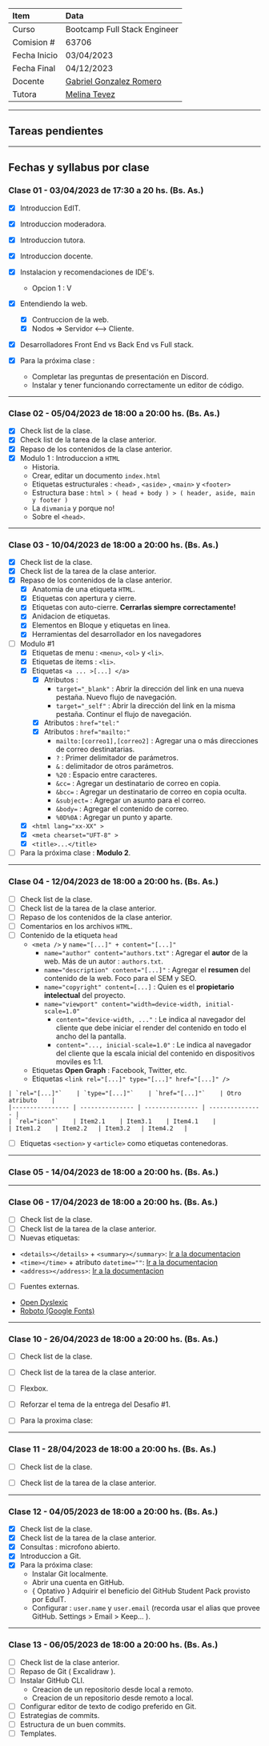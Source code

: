 
| Item          | Data                                                      |
| :---          | :---                                                      |
| Curso         | Bootcamp Full Stack Engineer                              |
| Comision #    | 63706                                                     | 
| Fecha Inicio  | 03/04/2023                                                |
| Fecha Final   | 04/12/2023                                                |
| Docente       | [Gabriel Gonzalez Romero]( gabygonzalezromero@gmail.com ) |
| Tutora        | [Melina Tevez](melinatevez15@gmail.com)                   |

---
## Tareas pendientes


---
## Fechas y syllabus por clase

### Clase 01 - 03/04/2023 de 17:30 a 20 hs. (Bs. As.)
 - [X] Introduccion EdIT.
 - [X] Introduccion moderadora.
 - [X] Introduccion tutora.
 - [X] Introduccion docente.
 - [X] Instalacion y recomendaciones de IDE's.
    - Opcion 1 : V
 - [X] Entendiendo la web.
    - [X] Contruccion de la web.
    - [X] Nodos => Servidor <--> Cliente.
 - [X] Desarrolladores Front End vs Back End vs Full stack.

 - [X] Para la próxima clase :
    - Completar las preguntas de presentación en Discord.
    - Instalar y tener funcionando correctamente un editor de código.

---
### Clase 02 - 05/04/2023 de 18:00 a 20:00 hs. (Bs. As.)
 - [X] Check list de la clase.
 - [X] Check list de la tarea de la clase anterior.
 - [X] Repaso de los contenidos de la clase anterior.
 - [X] Modulo 1 : Introduccion a `HTML`
    - Historia.
    - Crear, editar un documento `index.html`
    - Etiquetas estructurales : `<head>` , `<aside>` , `<main>` y `<footer>`
    - Estructura base : `html > ( head + body ) > ( header, aside, main y footer )`
    - La `divmania` y porque no!
    - Sobre el `<head>`.

---
### Clase 03 - 10/04/2023 de 18:00 a 20:00 hs. (Bs. As.)
 - [X] Check list de la clase.
 - [X] Check list de la tarea de la clase anterior.
 - [X] Repaso de los contenidos de la clase anterior.
    - [X] Anatomia de una etiqueta `HTML`.
    - [X] Etiquetas con apertura y cierre.
    - [X] Etiquetas con auto-cierre. **Cerrarlas siempre correctamente!**
    - [X] Anidacion de etiquetas.
    - [X] Elementos en Bloque y etiquetas en linea.
    - [X] Herramientas del desarrollador en los navegadores
- [ ] Modulo #1
    - [X] Etiquetas de menu : `<menu>`, `<ol>` y `<li>`.
    - [X] Etiquetas de items : `<li>`.
    - [X] Etiquetas `<a ... >[...] </a>`
        - [X] Atributos : 
            - `target="_blank"` : Abrir la dirección del link en una nueva pestaña. Nuevo flujo de navegación.
            - `target="_self"` : Abrir la dirección del link en la misma pestaña. Continur el flujo de navegación.
        - [X] Atributos : `href="tel:"`
        - [X] Atributos : `href="mailto:"`
            - `mailto:[correo1],[correo2]` : Agregar una o más direcciones de correo destinatarias. 
            - `?` : Primer delimitador de parámetros.
            - `&` : delimitador de otros parámetros.
            - `%20` : Espacio entre caracteres.
            - `&cc=` : Agregar un destinatario de correo en copia.
            - `&bcc=` : Agregar un destinatario de correo en copia oculta.
            - `&subject=` : Agregar un asunto para el correo.
            - `&body=` : Agregar el contenido de correo.
            - `%0D%0A` : Agregar un punto y aparte.
    - [X] `<html lang="xx-XX" >`
    - [X] `<meta chearset="UFT-8" >`
    - [X] `<title>...</title>`
- [ ] Para la próxima clase : **Modulo 2**.
---
### Clase 04 - 12/04/2023 de 18:00 a 20:00 hs. (Bs. As.)
 - [ ] Check list de la clase.
 - [ ] Check list de la tarea de la clase anterior.
 - [ ] Repaso de los contenidos de la clase anterior.
- [ ] Comentarios en los archivos `HTML`.
- [ ] Contenido de la etiqueta `head`
    - `<meta />` y `name="[...]" + content="[...]"`
        - `name="author" content="authors.txt"` : Agregar el **autor** de la web. Más de un autor : `authors.txt`.
        - `name="description" content="[...]"` : Agregar el **resumen** del contenido de la web. Foco para el SEM y SEO.
        - `name="copyright" content=[...]` : Quien es el **propietario intelectual** del proyecto.
        - `name="viewport" content="width=device-width, initial-scale=1.0"`
            - `content="device-width, ..."` : Le indica al navegador del cliente que debe iniciar el render del contenido en todo el ancho del la pantalla.
            - `content="..., inicial-scale=1.0"` : Le indica al navegador del cliente que la escala inicial del contenido en dispositivos moviles es 1:1.
    - Etiquetas **Open Graph** : Facebook, Twitter, etc.
    - Etiquetas `<link rel="[...]" type="[...]" href="[...]" />`
<!--TODO: Mejorar la tabla -->
    | `rel="[...]"`    | `type="[...]"`    | `href="[...]"`    | Otro atributo    |
    |---------------- | --------------- | --------------- | --------------- |
    | `rel="icon"`    | Item2.1    | Item3.1    | Item4.1    |
    | Item1.2    | Item2.2   | Item3.2   | Item4.2   |
    

 - [ ] Etiquetas `<section>` y `<article>` como etiquetas contenedoras.

---
### Clase 05 - 14/04/2023 de 18:00 a 20:00 hs. (Bs. As.)


---
### Clase 06 - 17/04/2023 de 18:00 a 20:00 hs. (Bs. As.)
 - [ ] Check list de la clase.
 - [ ] Check list de la tarea de la clase anterior.
 - [ ] Nuevas etiquetas:
  - `<details></details>` + `<summary></summary>`: [ Ir a la documentacion ]( https://developer.mozilla.org/en-US/docs/Web/HTML/Element/details )
  - `<time></time>` + atributo `datetime=""`: [ Ir a la documentacion ]( https://developer.mozilla.org/en-US/docs/Web/HTML/Element/time )
  - `<address></address>`: [ Ir a la documentacion ]( https://developer.mozilla.org/en-US/docs/Web/HTML/Element/address )
 - [ ] Fuentes externas.
  - [ Open Dyslexic ]( https://www.cdnfonts.com/open-dyslexic.font )
  - [ Roboto (Google Fonts) ]( https://fonts.google.com/specimen/Roboto )


---
### Clase 10 - 26/04/2023 de 18:00 a 20:00 hs. (Bs. As.)
 - [ ] Check list de la clase.
 - [ ] Check list de la tarea de la clase anterior.
 - [ ] Flexbox.
 - [ ] Reforzar el tema de la entrega del Desafio #1.
 - [ ] Para la proxima clase:


---
### Clase 11 - 28/04/2023 de 18:00 a 20:00 hs. (Bs. As.)
 - [ ] Check list de la clase.
 - [ ] Check list de la tarea de la clase anterior.


---
### Clase 12 - 04/05/2023 de 18:00 a 20:00 hs. (Bs. As.)
 - [X] Check list de la clase.
 - [X] Check list de la tarea de la clase anterior.
 - [X] Consultas : microfono abierto.
 - [X] Introduccion a Git.
 - [X] Para la próxima clase:
    - Instalar Git localmente.
    - Abrir una cuenta en GitHub.
    - { Optativo } Adquirir el beneficio del GitHub Student Pack provisto por EduIT.
    - Configurar : `user.name` y `user.email` (recorda usar el alias que provee GitHub. Settings > Email > Keep... ).

---
### Clase 13 - 06/05/2023 de 18:00 a 20:00 hs. (Bs. As.)
 - [ ] Check list de la clase anterior.
 - [ ] Repaso de Git ( Excalidraw ).
 - [ ] Instalar GitHub CLI.
    - Creacion de un repositorio desde local a remoto.
    - Creacion de un repositorio desde remoto a local.
 - [ ] Configurar editor de texto de codigo preferido en Git.
 - [ ] Estrategias de commits.
 - [ ] Estructura de un buen commits.
 - [ ] Templates.
